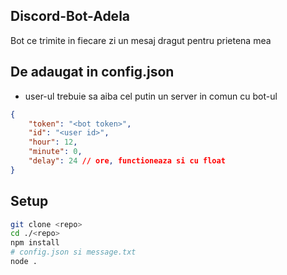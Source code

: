 ## Discord-Bot-Adela
Bot ce trimite in fiecare zi un mesaj dragut pentru prietena mea

## De adaugat in config.json
- user-ul trebuie sa aiba cel putin un server in comun cu bot-ul
```json
{
    "token": "<bot token>",
    "id": "<user id>",
    "hour": 12,
    "minute": 0,
    "delay": 24 // ore, functioneaza si cu float
}
```

## Setup
```bash
git clone <repo>
cd ./<repo>
npm install
# config.json si message.txt
node .
```
